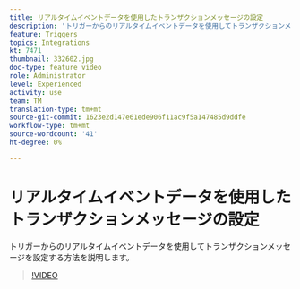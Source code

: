 ```yaml
---
title: リアルタイムイベントデータを使用したトランザクションメッセージの設定
description: 'トリガーからのリアルタイムイベントデータを使用してトランザクションメッセージを設定する方法を説明します。 '
feature: Triggers
topics: Integrations
kt: 7471
thumbnail: 332602.jpg
doc-type: feature video
role: Administrator
level: Experienced
activity: use
team: TM
translation-type: tm+mt
source-git-commit: 1623e2d147e61ede906f11ac9f5a147485d9ddfe
workflow-type: tm+mt
source-wordcount: '41'
ht-degree: 0%

---
```



# リアルタイムイベントデータを使用したトランザクションメッセージの設定

トリガーからのリアルタイムイベントデータを使用してトランザクションメッセージを設定する方法を説明します。

>[!VIDEO](https://video.tv.adobe.com/v/332602?quality=12)
